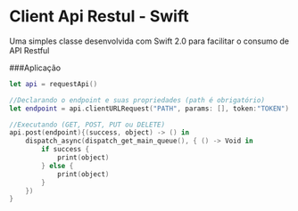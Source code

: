 # Client Api Restul -  Swift
Uma simples classe desenvolvida com Swift 2.0 para facilitar o consumo de API Restful

###Aplicação

```swift
let api = requestApi()

//Declarando o endpoint e suas propriedades (path é obrigatório)
let endpoint = api.clientURLRequest("PATH", params: [], token:"TOKEN")

//Executando (GET, POST, PUT ou DELETE)      
api.post(endpoint){(success, object) -> () in
    dispatch_async(dispatch_get_main_queue(), { () -> Void in
        if success {
            print(object)
        } else {
            print(object)
        }
    })
}
```

